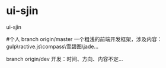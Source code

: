 # ui-sjin
ui-sjin

#个人
branch origin/master 一个粗浅的前端开发框架，涉及内容：gulp\ractive.js\compass\雪碧图\jade...

branch origin/dev 开发：时间、方向、内容不定...
